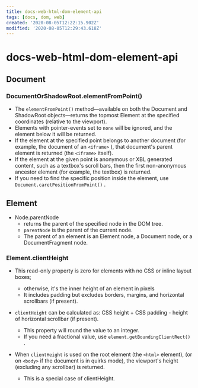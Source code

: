 ```yaml
---
title: docs-web-html-dom-element-api
tags: [docs, dom, web]
created: '2020-08-05T12:22:15.902Z'
modified: '2020-08-05T12:29:43.618Z'
---
```


# docs-web-html-dom-element-api

## Document

### DocumentOrShadowRoot.elementFromPoint()

- The `elementFromPoint()` method—available on both the Document and ShadowRoot objects—returns the topmost Element at the specified coordinates (relative to the viewport).
- Elements with pointer-events set to `none` will be ignored, and the element below it will be returned.
- If the element at the specified point belongs to another document (for example, the document of an `<iframe>` ), that document's parent element is returned (the `<iframe>` itself). 
- If the element at the given point is anonymous or XBL generated content, such as a textbox's scroll bars, then the first non-anonymous ancestor element (for example, the textbox) is returned.
- If you need to find the specific position inside the element, use `Document.caretPositionFromPoint()` .

## Element

- Node.parentNode
  - returns the parent of the specified node in the DOM tree.
  - `parentNode` is the parent of the current node. 
  - The parent of an element is an Element node, a Document node, or a DocumentFragment node.

### Element.clientHeight

- This read-only property is zero for elements with no CSS or inline layout boxes; 
  - otherwise, it's the inner height of an element in pixels
  - It includes padding but excludes borders, margins, and horizontal scrollbars (if present).
- `clientHeight` can be calculated as: CSS height + CSS padding - height of horizontal scrollbar (if present).
  - This property will round the value to an integer. 
  - If you need a fractional value, use `element.getBoundingClientRect()` .

- When `clientHeight` is used on the root element (the `<html>` element), (or on `<body>` if the document is in quirks mode), the viewport's height (excluding any scrollbar) is returned. 
  - This is a special case of clientHeight.
